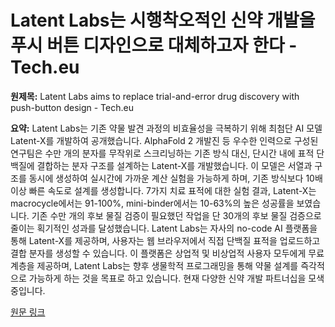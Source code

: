 # Latent Labs는 시행착오적인 신약 개발을 푸시 버튼 디자인으로 대체하고자 한다 - Tech.eu

**원제목:** Latent Labs aims to replace trial-and-error drug discovery with push-button design - Tech.eu

**요약:** Latent Labs는 기존 약물 발견 과정의 비효율성을 극복하기 위해 최첨단 AI 모델 Latent-X를 개발하여 공개했습니다.  AlphaFold 2 개발진 등 우수한 인력으로 구성된 연구팀은 수만 개의 분자를 무작위로 스크리닝하는 기존 방식 대신,  단시간 내에 표적 단백질에 결합하는 분자 구조를 설계하는 Latent-X를 개발했습니다.  이 모델은 서열과 구조를 동시에 생성하여 실시간에 가까운 계산 실험을 가능하게 하며, 기존 방식보다 10배 이상 빠른 속도로 설계를 생성합니다. 7가지 치료 표적에 대한 실험 결과, Latent-X는 macrocycle에서는 91-100%, mini-binder에서는 10-63%의 높은 성공률을 보였습니다.  기존 수만 개의 후보 물질 검증이 필요했던 작업을 단 30개의 후보 물질 검증으로 줄이는 획기적인 성과를 달성했습니다.  Latent Labs는  자사의 no-code AI 플랫폼을 통해 Latent-X를 제공하며, 사용자는 웹 브라우저에서 직접 단백질 표적을 업로드하고 결합 분자를 생성할 수 있습니다.  이 플랫폼은 상업적 및 비상업적 사용자 모두에게 무료 계층을 제공하며,  Latent Labs는 향후 생물학적 프로그래밍을 통해 약물 설계를 즉각적으로 가능하게 하는 것을 목표로 하고 있습니다.  현재 다양한 신약 개발 파트너십을 모색 중입니다.

[원문 링크](https://tech.eu/2025/07/22/latent-labs-aims-to-replace-trial-and-error-drug-discovery-with-push-button-design/)
